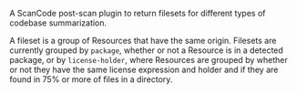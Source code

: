 A ScanCode post-scan plugin to return filesets for different types of codebase summarization.

A fileset is a group of Resources that have the same origin. Filesets are currently grouped by
`package`, whether or not a Resource is in a detected package, or by `license-holder`, where
Resources are grouped by whether or not they have the same license expression and holder and if
they are found in 75% or more of files in a directory.
